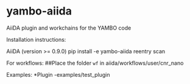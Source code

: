 # yambo-aiida
AiiDA plugin and workchains for the YAMBO code

Installation instructions:

AiiDA (version >= 0.9.0)
pip install -e yambo-aiida
reentry scan

For workflows:
##Place the folder `wf` in   aiida/workflows/user/cnr_nano


Examples:
    *Plugin
     -examples/test_plugin
 

